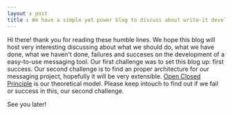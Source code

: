 ```yaml
---
layout : post
title : We have a simple yet power blog to discuss about write-it development
---
```


Hi there!
thank you for reading these humble lines.
We hope this blog will host very interesting discussing about what we should do, what we have done, what we haven't done, failures and succeses on the development of a easy-to-use messaging tool.
Our first challenge was to set this blog up: first success.
Our second challenge is to find an proper architecture for our messaging project, hopefully it will be very extensible. [Open Closed Principle](http://en.wikipedia.org/wiki/Open/closed_principle) is our theoretical model. Please keep intouch to find out if we fail or success in this, our second challenge.

See you later!
